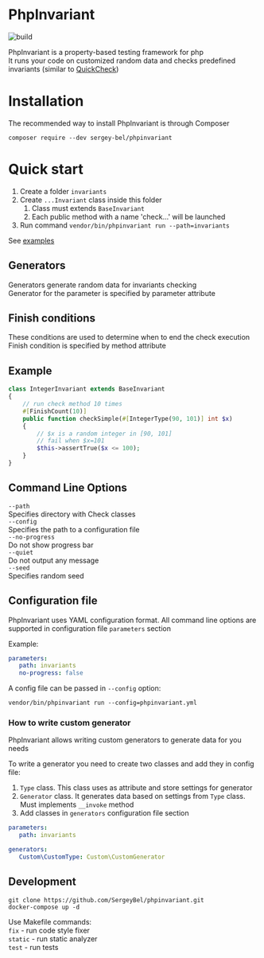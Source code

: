 # PhpInvariant
![build](https://github.com/SergeyBel/phpinvariant/actions/workflows/php-ci.yml/badge.svg?branch=main)

PhpInvariant is a property-based testing framework for php  
It runs your code on customized random data and checks predefined invariants (similar to [QuickCheck](https://hackage.haskell.org/package/QuickCheck)) 


# Installation
The recommended way to install PhpInvariant is through Composer

`composer require --dev sergey-bel/phpinvariant`

# Quick start
1. Create a folder `invariants`
2. Create `...Invariant` class inside this folder
    1. Class must extends `BaseInvariant`
    1. Each public method with a name 'check...' will be launched
3. Run command `vendor/bin/phpinvariant run --path=invariants`

See [examples](https://github.com/SergeyBel/phpinvariant/tree/main/invariants/examples)


## Generators
Generators generate random data for invariants checking  
Generator for the parameter is specified by parameter attribute


## Finish conditions
These conditions are used to determine when to end the check execution  
Finish condition is specified by method attribute

## Example
```php
class IntegerInvariant extends BaseInvariant
{
    // run check method 10 times
    #[FinishCount(10)]
    public function checkSimple(#[IntegerType(90, 101)] int $x)
    {
        // $x is a random integer in [90, 101]
        // fail when $x=101
        $this->assertTrue($x <= 100);
    }
}
```
## Command Line Options
`--path`    
Specifies directory with Check classes    
`--config`    
Specifies the path to a configuration file  
`--no-progress`  
Do not show progress bar  
`--quiet`  
Do not output any message  
`--seed`    
Specifies random seed   

## Configuration file
PhpInvariant uses YAML configuration format. All command line options are supported in configuration file `parameters` section  

Example:
```yml
parameters:
   path: invariants
   no-progress: false
```
A config file can be passed in `--config` option:

`vendor/bin/phpinvariant run --config=phpinvariant.yml`

### How to write custom generator
PhpInvariant allows writing custom generators to generate data for you needs

To write a generator you need to create two classes and add they in config file:
1. `Type` class. This class uses as attribute and store settings for generator  
1. `Generator` class. It generates data based on settings from `Type` class. Must implements `__invoke` method
1. Add classes in `generators` configuration file section
```yml
parameters:
   path: invariants

generators:
   Custom\CustomType: Custom\CustomGenerator
```

## Development
`git clone https://github.com/SergeyBel/phpinvariant.git`  
`docker-compose up -d`  

Use Makefile commands:  
`fix` - run code style fixer  
`static` - run static analyzer  
`test` - run tests  

